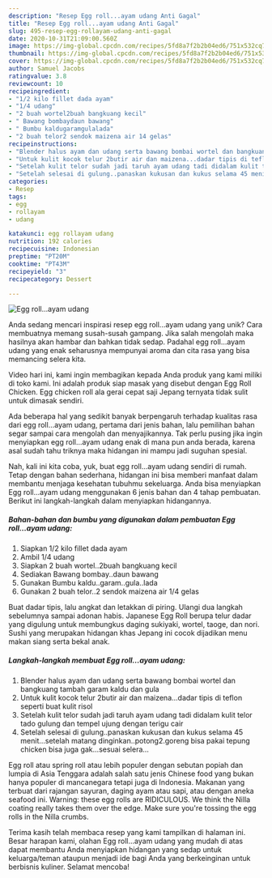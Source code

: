 ```yaml
---
description: "Resep Egg roll...ayam udang Anti Gagal"
title: "Resep Egg roll...ayam udang Anti Gagal"
slug: 495-resep-egg-rollayam-udang-anti-gagal
date: 2020-10-31T21:09:00.560Z
image: https://img-global.cpcdn.com/recipes/5fd8a7f2b2b04ed6/751x532cq70/egg-rollayam-udang-foto-resep-utama.jpg
thumbnail: https://img-global.cpcdn.com/recipes/5fd8a7f2b2b04ed6/751x532cq70/egg-rollayam-udang-foto-resep-utama.jpg
cover: https://img-global.cpcdn.com/recipes/5fd8a7f2b2b04ed6/751x532cq70/egg-rollayam-udang-foto-resep-utama.jpg
author: Samuel Jacobs
ratingvalue: 3.8
reviewcount: 10
recipeingredient:
- "1/2 kilo fillet dada ayam"
- "1/4 udang"
- "2 buah wortel2buah bangkuang kecil"
- " Bawang bombaydaun bawang"
- " Bumbu kaldugaramgulalada"
- "2 buah telor2 sendok maizena air 14 gelas"
recipeinstructions:
- "Blender halus ayam dan udang serta bawang bombai wortel dan bangkuang tambah garam kaldu dan gula"
- "Untuk kulit kocok telur 2butir air dan maizena...dadar tipis di teflon seperti buat kulit risol"
- "Setelah kulit telor sudah jadi taruh ayam udang tadi didalam kulit telor tado gulung dan tempel ujung dengan terigu cair"
- "Setelah selesai di gulung..panaskan kukusan dan kukus selama 45 menit...setelah matang dinginkan..potong2.goreng bisa pakai tepung chicken bisa juga gak...sesuai selera..."
categories:
- Resep
tags:
- egg
- rollayam
- udang

katakunci: egg rollayam udang 
nutrition: 192 calories
recipecuisine: Indonesian
preptime: "PT20M"
cooktime: "PT43M"
recipeyield: "3"
recipecategory: Dessert

---
```



![Egg roll...ayam udang](https://img-global.cpcdn.com/recipes/5fd8a7f2b2b04ed6/751x532cq70/egg-rollayam-udang-foto-resep-utama.jpg)

Anda sedang mencari inspirasi resep egg roll...ayam udang yang unik? Cara membuatnya memang susah-susah gampang. Jika salah mengolah maka hasilnya akan hambar dan bahkan tidak sedap. Padahal egg roll...ayam udang yang enak seharusnya mempunyai aroma dan cita rasa yang bisa memancing selera kita.

Video hari ini, kami ingin membagikan kepada Anda produk yang kami miliki di toko kami. Ini adalah produk siap masak yang disebut dengan Egg Roll Chicken. Egg chicken roll ala gerai cepat saji Jepang ternyata tidak sulit untuk dimasak sendiri.

Ada beberapa hal yang sedikit banyak berpengaruh terhadap kualitas rasa dari egg roll...ayam udang, pertama dari jenis bahan, lalu pemilihan bahan segar sampai cara mengolah dan menyajikannya. Tak perlu pusing jika ingin menyiapkan egg roll...ayam udang enak di mana pun anda berada, karena asal sudah tahu triknya maka hidangan ini mampu jadi suguhan spesial.


Nah, kali ini kita coba, yuk, buat egg roll...ayam udang sendiri di rumah. Tetap dengan bahan sederhana, hidangan ini bisa memberi manfaat dalam membantu menjaga kesehatan tubuhmu sekeluarga. Anda bisa menyiapkan Egg roll...ayam udang menggunakan 6 jenis bahan dan 4 tahap pembuatan. Berikut ini langkah-langkah dalam menyiapkan hidangannya.

<!--inarticleads1-->

##### Bahan-bahan dan bumbu yang digunakan dalam pembuatan Egg roll...ayam udang:

1. Siapkan 1/2 kilo fillet dada ayam
1. Ambil 1/4 udang
1. Siapkan 2 buah wortel..2buah bangkuang kecil
1. Sediakan  Bawang bombay..daun bawang
1. Gunakan  Bumbu kaldu..garam..gula..lada
1. Gunakan 2 buah telor..2 sendok maizena air 1/4 gelas


Buat dadar tipis, lalu angkat dan letakkan di piring. Ulangi dua langkah sebelumnya sampai adonan habis. Japanese Egg Roll berupa telur dadar yang digulung untuk membungkus daging sukiyaki, wortel, taoge, dan nori. Sushi yang merupakan hidangan khas Jepang ini cocok dijadikan menu makan siang serta bekal anak. 

<!--inarticleads2-->

##### Langkah-langkah membuat Egg roll...ayam udang:

1. Blender halus ayam dan udang serta bawang bombai wortel dan bangkuang tambah garam kaldu dan gula
1. Untuk kulit kocok telur 2butir air dan maizena...dadar tipis di teflon seperti buat kulit risol
1. Setelah kulit telor sudah jadi taruh ayam udang tadi didalam kulit telor tado gulung dan tempel ujung dengan terigu cair
1. Setelah selesai di gulung..panaskan kukusan dan kukus selama 45 menit...setelah matang dinginkan..potong2.goreng bisa pakai tepung chicken bisa juga gak...sesuai selera...


Egg roll atau spring roll atau lebih populer dengan sebutan popiah dan lumpia di Asia Tenggara adalah salah satu jenis Chinese food yang bukan hanya populer di mancanegara tetapi juga di Indonesia. Makanan yang terbuat dari rajangan sayuran, daging ayam atau sapi, atau dengan aneka seafood ini. Warning: these egg rolls are RIDICULOUS. We think the Nilla coating really takes them over the edge. Make sure you&#39;re tossing the egg rolls in the Nilla crumbs. 

Terima kasih telah membaca resep yang kami tampilkan di halaman ini. Besar harapan kami, olahan Egg roll...ayam udang yang mudah di atas dapat membantu Anda menyiapkan hidangan yang sedap untuk keluarga/teman ataupun menjadi ide bagi Anda yang berkeinginan untuk berbisnis kuliner. Selamat mencoba!
